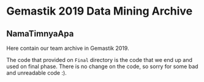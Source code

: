 # Gemastik 2019 Data Mining Archive

## NamaTimnyaApa

Here contain our team archive in Gemastik 2019.

The code that provided on `Final` directory is the code that we end up and used on final phase. 
There is no change on the code, so sorry for some bad and unreadable code :).
